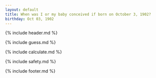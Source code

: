 ```yaml
---
layout: default
title: When was I or my baby conceived if born on October 3, 1902?
birthday: Oct 03, 1902
---
```


{% include header.md %}

{% include guess.md %}

{% include calculate.md %}

{% include safety.md %}

{% include footer.md %}



